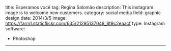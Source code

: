 title: Esperamos você
tag: Regina Salomão
description: This instagram image is to welcome new customers.
category: social media
field: graphic design
date: 2014/3/5
image: https://farm1.staticflickr.com/635/21295137048_8f9c2eaacf
type: Instagram
software:
- Photoshop
---
